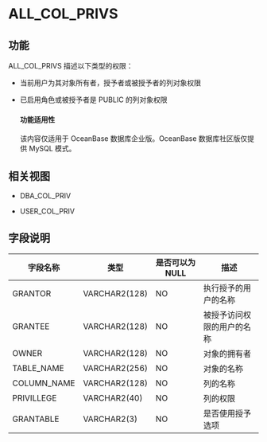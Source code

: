 # ALL_COL_PRIVS

## 功能

ALL_COL_PRIVS 描述以下类型的权限：

* 当前用户为其对象所有者，授予者或被授予者的列对象权限

* 已启用角色或被授予者是 PUBLIC 的列对象权限

  <main id="notice" >
    <h4>功能适用性</h4>
    <p>该内容仅适用于 OceanBase 数据库企业版。OceanBase 数据库社区版仅提供 MySQL 模式。</p>
  </main>

## 相关视图

* DBA_COL_PRIV

* USER_COL_PRIV

## 字段说明

|  **字段名称**   |    **类型**     | **是否可以为 NULL** |    **描述**     |
|-------------|---------------|----------------|---------------|
| GRANTOR     | VARCHAR2(128) | NO             | 执行授予的用户的名称    |
| GRANTEE     | VARCHAR2(128) | NO             | 被授予访问权限的用户的名称 |
| OWNER       | VARCHAR2(128) | NO             | 对象的拥有者        |
| TABLE_NAME  | VARCHAR2(256) | NO             | 对象的名称         |
| COLUMN_NAME | VARCHAR2(128) | NO             | 列的名称          |
| PRIVILLEGE  | VARCHAR2(40)  | NO             | 列的权限          |
| GRANTABLE   | VARCHAR2(3)   | NO             | 是否使用授予选项      |
